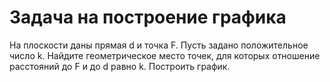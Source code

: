 # Задача на построение графика

На плоскости даны прямая d и точка F. Пусть задано положительное число k. Найдите геометрическое место точек, для которых отношение расстояний до F и до d равно k. Построить график.
